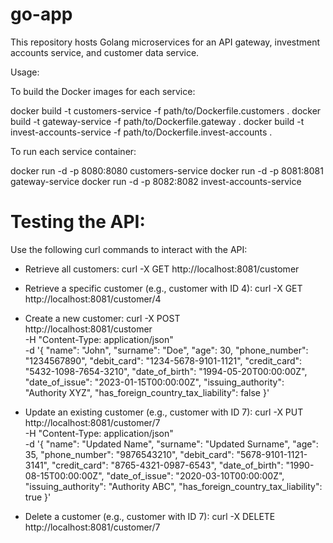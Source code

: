 # go-app
This repository hosts Golang microservices for an API gateway, investment accounts service, and customer data service.


Usage:

To build the Docker images for each service:

docker build -t customers-service -f path/to/Dockerfile.customers .
docker build -t gateway-service -f path/to/Dockerfile.gateway .
docker build -t invest-accounts-service -f path/to/Dockerfile.invest-accounts .

To run each service container:

docker run -d -p 8080:8080 customers-service
docker run -d -p 8081:8081 gateway-service
docker run -d -p 8082:8082 invest-accounts-service

# Testing the API:

Use the following curl commands to interact with the API:

- Retrieve all customers:
curl -X GET http://localhost:8081/customer

- Retrieve a specific customer (e.g., customer with ID 4):
curl -X GET http://localhost:8081/customer/4

- Create a new customer:
curl -X POST \
  http://localhost:8081/customer \
  -H "Content-Type: application/json" \
  -d '{
    "name": "John",
    "surname": "Doe",
    "age": 30,
    "phone_number": "1234567890",
    "debit_card": "1234-5678-9101-1121",
    "credit_card": "5432-1098-7654-3210",
    "date_of_birth": "1994-05-20T00:00:00Z",
    "date_of_issue": "2023-01-15T00:00:00Z",
    "issuing_authority": "Authority XYZ",
    "has_foreign_country_tax_liability": false
  }'

- Update an existing customer (e.g., customer with ID 7):
curl -X PUT \
  http://localhost:8081/customer/7 \
  -H "Content-Type: application/json" \
  -d '{
    "name": "Updated Name",
    "surname": "Updated Surname",
    "age": 35,
    "phone_number": "9876543210",
    "debit_card": "5678-9101-1121-3141",
    "credit_card": "8765-4321-0987-6543",
    "date_of_birth": "1990-08-15T00:00:00Z",
    "date_of_issue": "2020-03-10T00:00:00Z",
    "issuing_authority": "Authority ABC",
    "has_foreign_country_tax_liability": true
  }'

- Delete a customer (e.g., customer with ID 7):
curl -X DELETE http://localhost:8081/customer/7
